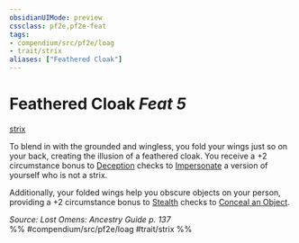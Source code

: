 ```yaml
---
obsidianUIMode: preview
cssclass: pf2e,pf2e-feat
tags:
- compendium/src/pf2e/loag
- trait/strix
aliases: ["Feathered Cloak"]
---
```

# Feathered Cloak  *Feat 5*  
[strix](/rules/traits/strix-loag.md)  


To blend in with the grounded and wingless, you fold your wings just so on your back, creating the illusion of a feathered cloak. You receive a +2 circumstance bonus to [Deception](/compendium/skills.md#Deception) checks to [Impersonate](/rules/actions/impersonate.md) a version of yourself who is not a strix.

Additionally, your folded wings help you obscure objects on your person, providing a +2 circumstance bonus to [Stealth](/compendium/skills.md#Stealth) checks to [Conceal an Object](/rules/actions/conceal-an-object.md).

*Source: Lost Omens: Ancestry Guide p. 137*  
%% #compendium/src/pf2e/loag #trait/strix %%
